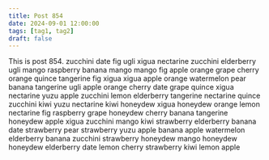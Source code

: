 ```yaml
---
title: Post 854
date: 2024-09-01 12:00:00
tags: [tag1, tag2]
draft: false
---
```

This is post 854.
zucchini
date
fig
ugli
xigua
nectarine
zucchini
elderberry
ugli
mango
raspberry
banana
mango
mango
fig
apple
orange
grape
cherry
orange
quince
tangerine
fig
xigua
xigua
apple
orange
watermelon
pear
banana
tangerine
ugli
apple
orange
cherry
date
grape
quince
xigua
nectarine
yuzu
apple
zucchini
lemon
elderberry
tangerine
nectarine
quince
zucchini
kiwi
yuzu
nectarine
kiwi
honeydew
xigua
honeydew
orange
lemon
nectarine
fig
raspberry
grape
honeydew
cherry
banana
tangerine
honeydew
apple
xigua
zucchini
mango
kiwi
strawberry
elderberry
banana
date
strawberry
pear
strawberry
yuzu
apple
banana
apple
watermelon
elderberry
banana
zucchini
strawberry
honeydew
mango
honeydew
honeydew
elderberry
date
lemon
cherry
strawberry
kiwi
lemon
apple
